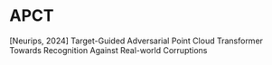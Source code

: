 # APCT
[Neurips, 2024] Target-Guided Adversarial Point Cloud Transformer Towards Recognition Against Real-world Corruptions
